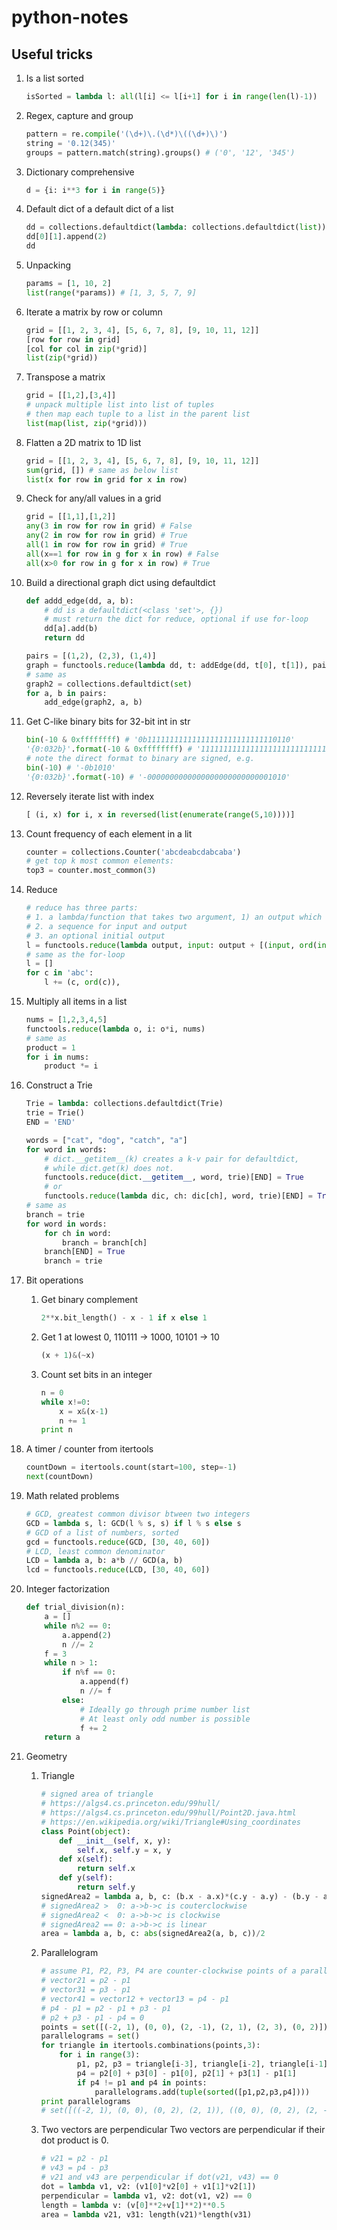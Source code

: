 # python-notes

## Useful tricks

1. Is a list sorted
    ```python
    isSorted = lambda l: all(l[i] <= l[i+1] for i in range(len(l)-1))
    ```
1. Regex, capture and group
    ```python
    pattern = re.compile('(\d+)\.(\d*)\((\d+)\)')
    string = '0.12(345)'
    groups = pattern.match(string).groups() # ('0', '12', '345')
    ```
1. Dictionary comprehensive
    ```python
    d = {i: i**3 for i in range(5)}
    ```
1. Default dict of a default dict of a list
    ```python
    dd = collections.defaultdict(lambda: collections.defaultdict(list))
    dd[0][1].append(2)
    dd
    ```
1. Unpacking
    ```python
    params = [1, 10, 2]
    list(range(*params)) # [1, 3, 5, 7, 9]
    ```
1. Iterate a matrix by row or column
    ```python
    grid = [[1, 2, 3, 4], [5, 6, 7, 8], [9, 10, 11, 12]]
    [row for row in grid]
    [col for col in zip(*grid)]
    list(zip(*grid))
    ```
1. Transpose a matrix
    ```python
    grid = [[1,2],[3,4]]
    # unpack multiple list into list of tuples
    # then map each tuple to a list in the parent list
    list(map(list, zip(*grid)))
    ```
1. Flatten a 2D matrix to 1D list
    ```python
    grid = [[1, 2, 3, 4], [5, 6, 7, 8], [9, 10, 11, 12]]
    sum(grid, []) # same as below list
    list(x for row in grid for x in row)
    ```
3. Check for any/all values in a grid
    ```python
    grid = [[1,1],[1,2]]
    any(3 in row for row in grid) # False
    any(2 in row for row in grid) # True
    all(1 in row for row in grid) # True
    all(x==1 for row in g for x in row) # False
    all(x>0 for row in g for x in row) # True
    ```
1. Build a directional graph dict using defaultdict
    ```python
    def addd_edge(dd, a, b):
        # dd is a defaultdict(<class 'set'>, {})
        # must return the dict for reduce, optional if use for-loop
        dd[a].add(b)
        return dd
    
    pairs = [(1,2), (2,3), (1,4)]
    graph = functools.reduce(lambda dd, t: addEdge(dd, t[0], t[1]), pairs, collections.defaultdict(set))
    # same as
    graph2 = collections.defaultdict(set)
    for a, b in pairs:
        add_edge(graph2, a, b)
    ```
    
2. Get C-like binary bits for 32-bit int in str
    ```python
    bin(-10 & 0xffffffff) # '0b11111111111111111111111111110110'
    '{0:032b}'.format(-10 & 0xffffffff) # '11111111111111111111111111110110'
    # note the direct format to binary are signed, e.g.
    bin(-10) # '-0b1010'
    '{0:032b}'.format(-10) # '-0000000000000000000000000001010'
    ```

4. Reversely iterate list with index
   ```python
   [ (i, x) for i, x in reversed(list(enumerate(range(5,10))))]
   ```
   
5. Count frequency of each element in a lit
   ```python
   counter = collections.Counter('abcdeabcdabcaba')
   # get top k most common elements:
   top3 = counter.most_common(3)
   ```
6. Reduce
   ```python
   # reduce has three parts:
   # 1. a lambda/function that takes two argument, 1) an output which will be the next input; 2) input.
   # 2. a sequence for input and output
   # 3. an optional initial output
   l = functools.reduce(lambda output, input: output + [(input, ord(input))], 'abc', [])
   # same as the for-loop
   l = []
   for c in 'abc':
       l += (c, ord(c)),
   ```
6. Multiply all items in a list
    ```python
    nums = [1,2,3,4,5]
    functools.reduce(lambda o, i: o*i, nums)
    # same as
    product = 1
    for i in nums:
        product *= i
    ```
6. Construct a Trie
   ```python
   Trie = lambda: collections.defaultdict(Trie)
   trie = Trie()
   END = 'END'

   words = ["cat", "dog", "catch", "a"]
   for word in words:
       # dict.__getitem__(k) creates a k-v pair for defaultdict,
       # while dict.get(k) does not.
       functools.reduce(dict.__getitem__, word, trie)[END] = True
       # or
       functools.reduce(lambda dic, ch: dic[ch], word, trie)[END] = True
   # same as
   branch = trie
   for word in words:
       for ch in word:
           branch = branch[ch]
       branch[END] = True
       branch = trie
   ```
7. Bit operations
    1. Get binary complement
        ```python
        2**x.bit_length() - x - 1 if x else 1
        ```
    1. Get 1 at lowest 0, 110111 -> 1000, 10101 -> 10
        ```python
        (x + 1)&(~x)
        ```
    2. Count set bits in an integer
        ```python
        n = 0
        while x!=0:
            x = x&(x-1)
            n += 1
        print n
        ```
8. A timer / counter from itertools
    ```python
    countDown = itertools.count(start=100, step=-1)
    next(countDown)
    ```
9. Math related problems
    ```python
    # GCD, greatest common divisor btween two integers
    GCD = lambda s, l: GCD(l % s, s) if l % s else s
    # GCD of a list of numbers, sorted
    gcd = functools.reduce(GCD, [30, 40, 60])
    # LCD, least common denominator
    LCD = lambda a, b: a*b // GCD(a, b)
    lcd = functools.reduce(LCD, [30, 40, 60])
    ```
10. Integer factorization
    ```python
    def trial_division(n):
        a = []
        while n%2 == 0:
            a.append(2)
            n //= 2
        f = 3
        while n > 1:
            if n%f == 0:
                a.append(f)
                n //= f
            else:
                # Ideally go through prime number list
                # At least only odd number is possible
                f += 2
        return a
    ```
11. Geometry
    1. Triangle
        ```python
        # signed area of triangle
        # https://algs4.cs.princeton.edu/99hull/
        # https://algs4.cs.princeton.edu/99hull/Point2D.java.html
        # https://en.wikipedia.org/wiki/Triangle#Using_coordinates
        class Point(object):
            def __init__(self, x, y):
                self.x, self.y = x, y
            def x(self):
                return self.x
            def y(self):
                return self.y
        signedArea2 = lambda a, b, c: (b.x - a.x)*(c.y - a.y) - (b.y - a.y)*(c.x - a.x)
        # signedArea2 >  0: a->b->c is couterclockwise
        # signedArea2 <  0: a->b->c is clockwise
        # signedArea2 == 0: a->b->c is linear
        area = lambda a, b, c: abs(signedArea2(a, b, c))/2
        ```
    2. Parallelogram
        ```python
        # assume P1, P2, P3, P4 are counter-clockwise points of a parallelogram
        # vector21 = p2 - p1
        # vector31 = p3 - p1
        # vector41 = vector12 + vector13 = p4 - p1
        # p4 - p1 = p2 - p1 + p3 - p1
        # p2 + p3 - p1 - p4 = 0
        points = set([(-2, 1), (0, 0), (2, -1), (2, 1), (2, 3), (0, 2)])
        parallelograms = set()
        for triangle in itertools.combinations(points,3):
            for i in range(3):
                p1, p2, p3 = triangle[i-3], triangle[i-2], triangle[i-1]
                p4 = p2[0] + p3[0] - p1[0], p2[1] + p3[1] - p1[1]
                if p4 != p1 and p4 in points:
                    parallelograms.add(tuple(sorted([p1,p2,p3,p4])))
        print parallelograms
        # set([((-2, 1), (0, 0), (0, 2), (2, 1)), ((0, 0), (0, 2), (2, -1), (2, 1)), ((0, 0), (0, 2), (2, 1), (2, 3))])
        ```
    3. Two vectors are perpendicular
        Two vectors are perpendicular if their dot product is 0.
        ```python
        # v21 = p2 - p1
        # v43 = p4 - p3
        # v21 and v43 are perpendicular if dot(v21, v43) == 0
        dot = lambda v1, v2: (v1[0]*v2[0] + v1[1]*v2[1])
        perpendicular = lambda v1, v2: dot(v1, v2) == 0
        length = lambda v: (v[0]**2+v[1]**2)**0.5
        area = lambda v21, v31: length(v21)*length(v31)
        ```
